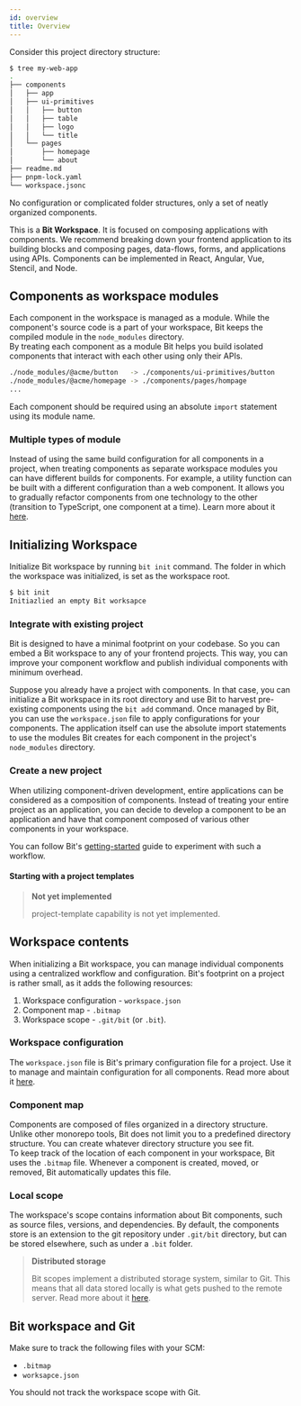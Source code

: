 ```yaml
---
id: overview
title: Overview
---
```


Consider this project directory structure:

```sh
$ tree my-web-app
.
├── components
│   ├── app
│   ├── ui-primitives
│   │   ├── button
│   │   ├── table
│   │   ├── logo
│   │   └── title
│   └── pages
│       ├── homepage
│       └── about
├── readme.md
├── pnpm-lock.yaml
└── workspace.jsonc
```

No configuration or complicated folder structures, only a set of neatly organized components.

This is a **Bit Workspace**. It is focused on composing applications with components. We recommend breaking down your frontend application to its building blocks and composing pages, data-flows, forms, and applications using APIs. Components can be implemented in React, Angular, Vue, Stencil, and Node.

## Components as workspace modules

Each component in the workspace is managed as a module. While the component's source code is a part of your workspace, Bit keeps the compiled module in the `node_modules` directory.  
By treating each component as a module Bit helps you build isolated components that interact with each other using only their APIs.

```sh
./node_modules/@acme/button   -> ./components/ui-primitives/button
./node_modules/@acme/homepage -> ./components/pages/hompage
...
```

Each component should be required using an absolute `import` statement using its module name.

### Multiple types of module

Instead of using the same build configuration for all components in a project, when treating components as separate workspace modules you can have different builds for components. For example, a utility function can be built with a different configuration than a web component. It allows you to gradually refactor components from one technology to the other (transition to TypeScript, one component at a time). Learn more about it [here](/docs/environment/overview#how-environments-work).

## Initializing Workspace

Initialize Bit workspace by running `bit init` command. The folder in which the workspace was initialized, is set as the workspace root.

```sh
$ bit init
Initiazlied an empty Bit worksapce
```

### Integrate with existing project

Bit is designed to have a minimal footprint on your codebase. So you can embed a Bit workspace to any of your frontend projects. This way, you can improve your component workflow and publish individual components with minimum overhead.

Suppose you already have a project with components. In that case, you can initialize a Bit workspace in its root directory and use Bit to harvest pre-existing components using the `bit add` command. Once managed by Bit, you can use the `workspace.json` file to apply configurations for your components. The application itself can use the absolute import statements to use the modules Bit creates for each component in the project's `node_modules` directory.

### Create a new project

When utilizing component-driven development, entire applications can be considered as a composition of components. Instead of treating your entire project as an application, you can decide to develop a component to be an application and have that component composed of various other components in your workspace.

You can follow Bit's [getting-started](/docs/getting-started/quick-start) guide to experiment with such a workflow.

#### Starting with a project templates

> **Not yet implemented**
>
> project-template capability is not yet implemented.

## Workspace contents

When initializing a Bit workspace, you can manage individual components using a centralized workflow and configuration. Bit's footprint on a project is rather small, as it adds the following resources:

1. Workspace configuration - `workspace.json`
1. Component map - `.bitmap`
1. Workspace scope - `.git/bit` (or `.bit`).

### Workspace configuration

The `workspace.json` file is Bit's primary configuration file for a project. Use it to manage and maintain configuration for all components. Read more about it [here](/docs/component/component-json).

### Component map

Components are composed of files organized in a directory structure. Unlike other monorepo tools, Bit does not limit you to a predefined directory structure. You can create whatever directory structure you see fit.  
To keep track of the location of each component in your workspace, Bit uses the `.bitmap` file. Whenever a component is created, moved, or removed, Bit automatically updates this file.

### Local scope

The workspace's scope contains information about Bit components, such as source files, versions, and dependencies. By default, the components store is an extension to the git repository under `.git/bit` directory, but can be stored elsewhere, such as under a `.bit` folder.

> **Distributed storage**
>
> Bit scopes implement a distributed storage system, similar to Git. This means that all data stored locally is what gets pushed to the remote server. Read more about it [here](/docs/scope/overview).

## Bit workspace and Git

Make sure to track the following files with your SCM:

- `.bitmap`
- `worksapce.json`

You should not track the workspace scope with Git.
